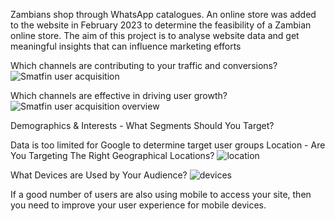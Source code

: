 Zambians shop through WhatsApp catalogues. An online store was added to the website in February 2023 to determine the feasibility of a Zambian online store. The aim of this project is to analyse website data and get meaningful insights that can influence marketing efforts

Which channels are contributing to your traffic and conversions?
![Smatfin user acquisition](https://github.com/user-attachments/assets/453f5585-50d2-4328-8ac0-1acf143b7902)

Which channels are effective in driving user growth?
![Smatfin user acquisition overview](https://github.com/user-attachments/assets/b3180913-06b5-4171-aa64-ffad2af0ca0f)

Demographics & Interests - What Segments Should You Target?

Data is too limited for Google to determine target user groups
Location - Are You Targeting The Right Geographical Locations?
![location](https://github.com/user-attachments/assets/9104f543-470b-4c79-bea8-1c295411c3fa)

What Devices are Used by Your Audience?
![devices](https://github.com/user-attachments/assets/e7ffd62c-812f-49c2-b7ea-df517b4ba706)

If a good number of users are also using mobile to access your site, then you need to improve your user experience for mobile devices. 
